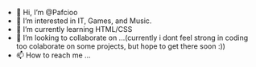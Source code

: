 - 👋 Hi, I’m @Pafcioo
- 👀 I’m interested in IT, Games, and Music.  
- 🌱 I’m currently learning HTML/CSS
- 💞️ I’m looking to collaborate on ...(currently i dont feel strong in coding too colaborate on some projects, but hope to get there soon :))
- 📫 How to reach me ...

<!---
Pafcioo/Pafcioo is a ✨ special ✨ repository because its `README.md` (this file) appears on your GitHub profile.
You can click the Preview link to take a look at your changes.
--->
